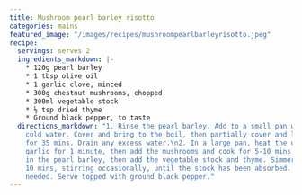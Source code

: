 ```yaml
---
title: Mushroom pearl barley risotto
categories: mains
featured_image: "/images/recipes/mushroompearlbarleyrisotto.jpeg"
recipe:
  servings: serves 2
  ingredients_markdown: |-
    * 120g pearl barley
    * 1 tbsp olive oil
    * 1 garlic clove, minced
    * 300g chestnut mushrooms, chopped
    * 300ml vegetable stock
    * ½ tsp dried thyme
    * Ground black pepper, to taste
  directions_markdown: "1. Rinse the pearl barley. Add to a small pan with ~300ml
    cold water. Cover and bring to the boil, then partially cover and leave to simmer
    for 35 mins. Drain any excess water.\n2. In a large pan, heat the oil. Fry the
    garlic for 1 minute, then add the mushrooms and cook for 5-10 mins. \n3. Stir
    in the pearl barley, then add the vegetable stock and thyme. Simmer for another
    10 mins, stirring occasionally, until the stock has been absorbed. Add more if
    needed. Serve topped with ground black pepper."
---
```

